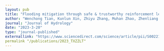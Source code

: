 ```yaml
---
layout: pub
title: "Flooding mitigation through safe & trustworthy reinforcement learning"
author: "Wenchong Tian, Kunlun Xin, Zhiyu Zhang, Muhan Zhao, Zhenliang Liao, and Tao Tao"
journal: "Journal of Hydrology"
date: "2023-3-20"
type: "journal-published"
externallink: "https://www.sciencedirect.com/science/article/pii/S0022169423003773"
permalink "/publications/2023_TXZZLT"
---
```

